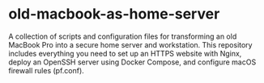 # old-macbook-as-home-server
A collection of scripts and configuration files for transforming an old MacBook Pro into a secure home server and workstation. This repository includes everything you need to set up an HTTPS website with Nginx, deploy an OpenSSH server using Docker Compose, and configure macOS firewall rules (pf.conf).
